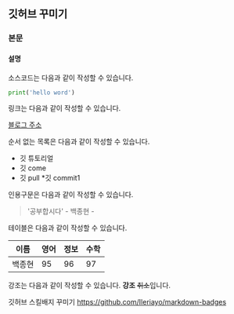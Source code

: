 ## 깃허브 꾸미기
### 본문
#### 설명

소스코드는 다음과 같이 작성할 수 있습니다.

```python
print('hello word')
```

링크는 다음과 같이 작성할 수 있습니다.

[블로그 주소](https://blog.naver.com/whdgus928)

 순서 없는 목록은 다음과 같이 작성할 수 있습니다.
 
 * 깃 튜토리얼
  * 깃 come
  * 깃 pull
   *깃 commit1
   
   인용구문은 다음과 같이 작성할 수 있습니다.
   > '공부합시다' - 백종현 -
   
   테이블은 다음과 같이 작성할 수 있습니다.
   
   이름|영어|정보|수학
   ---|---|---|---|
   백종현|95|96|97|
   
   
   강조는 다음과 같이 작성할 수 있습니다.
   **강조** ~~취소~~입니다.




깃허브 스킬배지 꾸미기
https://github.com/Ileriayo/markdown-badges
